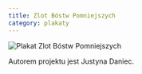 ```yaml
---
title: Zlot Bóstw Pomniejszych
category: plakaty
---
```


![Plakat Zlot Bóstw Pomniejszych](http://zsyp.fl9.eu/pratchett/posters/poster_10_2014.jpg)

Autorem projektu jest Justyna Daniec.